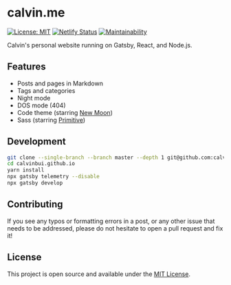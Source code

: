 # calvin.me

[![License: MIT](https://img.shields.io/badge/License-MIT-blue.svg)](https://opensource.org/licenses/MIT) [![Netlify Status](https://api.netlify.com/api/v1/badges/f04c8da6-6e11-4813-afa0-320f886be71e/deploy-status)](https://app.netlify.com/sites/calvinme/deploys) [![Maintainability](https://api.codeclimate.com/v1/badges/0eed6116d53f8a7a048c/maintainability)](https://codeclimate.com/github/calvinbui/calvin.me/maintainability)

Calvin's personal website running on Gatsby, React, and Node.js.

## Features

- Posts and pages in Markdown
- Tags and categories
- Night mode
- DOS mode (404)
- Code theme (starring [New Moon](https://taniarascia.github.io/new-moon))
- Sass (starring [Primitive](https://taniarascia.github.io/primitive))

## Development

```bash
git clone --single-branch --branch master --depth 1 git@github.com:calvinbui/calvinbui.github.io.git
cd calvinbui.github.io
yarn install
npx gatsby telemetry --disable
npx gatsby develop
```

## Contributing

If you see any typos or formatting errors in a post, or any other issue that needs to be addressed, please do not hesitate to open a pull request and fix it!

## License

This project is open source and available under the [MIT License](LICENSE).
